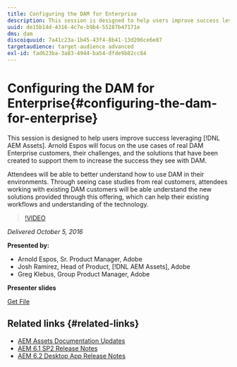 ```yaml
---
title: Configuring the DAM for Enterprise
description: This session is designed to help users improve success leveraging AEM Assets. Arnold Espos will focus on the use cases of real DAM Enterprise customers, their challenges, and the solutions that have been created to support them to increase the success they see with DAM.   Attendees will be able to better understand how to use DAM in their environments. Through seeing case studies from real customers, attendees working with existing DAM customers will be able understand the new solutions provided through this offering, which can help their existing workflows and understanding of the technology.
uuid: de15b14d-4316-4c7e-b9b4-55287b47171e
dms: dam
discoiquuid: 7a41c23a-1b45-43f4-8b41-13d206ce6e87
targetaudience: target-audience advanced
exl-id: fad623ba-3a83-4944-ba54-dfde9b82cc84
---
```

# Configuring the DAM for Enterprise{#configuring-the-dam-for-enterprise}

This session is designed to help users improve success leveraging [!DNL AEM Assets]. Arnold Espos will focus on the use cases of real DAM Enterprise customers, their challenges, and the solutions that have been created to support them to increase the success they see with DAM.   

Attendees will be able to better understand how to use DAM in their environments. Through seeing case studies from real customers, attendees working with existing DAM customers will be able understand the new solutions provided through this offering, which can help their existing workflows and understanding of the technology.

>[!VIDEO](https://video.tv.adobe.com/v/19298/?quality=9)

*Delivered October 5, 2016*

**Presented by:**

* Arnold Espos, Sr. Product Manager, Adobe
* Josh Ramirez, Head of Product, [!DNL AEM Assets], Adobe
* Greg Klebus, Group Product Manager, Adobe

**Presenter slides**

[Get File](assets/assets-webinar-oct5final.pdf)

## Related links {#related-links}

* [AEM Assets Documentation Updates](https://docs.adobe.com/content/docs/en/aem/recent-documentation-updates.html)
* [AEM 6.1 SP2 Release Notes](https://docs.adobe.com/docs/en/aem/6-1/release-notes-sp2.html)
* [AEM 6.2 Desktop App Release Notes](https://docs.adobe.com/docs/en/aem/6-2/desktop-app-release-notes.html)
